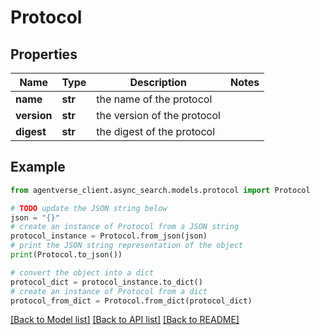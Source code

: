 # Protocol


## Properties

Name | Type | Description | Notes
------------ | ------------- | ------------- | -------------
**name** | **str** | the name of the protocol | 
**version** | **str** | the version of the protocol | 
**digest** | **str** | the digest of the protocol | 

## Example

```python
from agentverse_client.async_search.models.protocol import Protocol

# TODO update the JSON string below
json = "{}"
# create an instance of Protocol from a JSON string
protocol_instance = Protocol.from_json(json)
# print the JSON string representation of the object
print(Protocol.to_json())

# convert the object into a dict
protocol_dict = protocol_instance.to_dict()
# create an instance of Protocol from a dict
protocol_from_dict = Protocol.from_dict(protocol_dict)
```
[[Back to Model list]](../README.md#documentation-for-models) [[Back to API list]](../README.md#documentation-for-api-endpoints) [[Back to README]](../README.md)


